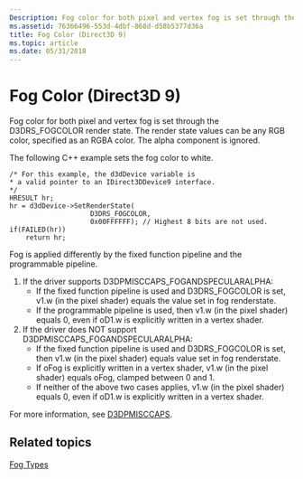 ```yaml
---
Description: Fog color for both pixel and vertex fog is set through the D3DRS\_FOGCOLOR render state. The render state values can be any RGB color, specified as an RGBA color. The alpha component is ignored.
ms.assetid: 76366496-553d-4dbf-868d-d58b5377d36a
title: Fog Color (Direct3D 9)
ms.topic: article
ms.date: 05/31/2018
---
```


# Fog Color (Direct3D 9)

Fog color for both pixel and vertex fog is set through the D3DRS\_FOGCOLOR render state. The render state values can be any RGB color, specified as an RGBA color. The alpha component is ignored.

The following C++ example sets the fog color to white.


```
/* For this example, the d3dDevice variable is
* a valid pointer to an IDirect3DDevice9 interface.
*/
HRESULT hr;
hr = d3dDevice->SetRenderState(
                    D3DRS_FOGCOLOR,
                    0x00FFFFFF); // Highest 8 bits are not used.
if(FAILED(hr))
    return hr;
```



Fog is applied differently by the fixed function pipeline and the programmable pipeline.

1.  If the driver supports D3DPMISCCAPS\_FOGANDSPECULARALPHA:
    -   If the fixed function pipeline is used and D3DRS\_FOGCOLOR is set, v1.w (in the pixel shader) equals the value set in fog renderstate.
    -   If the programmable pipeline is used, then v1.w (in the pixel shader) equals 0, even if oD1.w is explicitly written in a vertex shader.
2.  If the driver does NOT support D3DPMISCCAPS\_FOGANDSPECULARALPHA:
    -   If the fixed function pipeline is used and D3DRS\_FOGCOLOR is set, then v1.w (in the pixel shader) equals value set in fog renderstate.
    -   If oFog is explicitly written in a vertex shader, v1.w (in the pixel shader) equals oFog, clamped between 0 and 1.
    -   If neither of the above two cases applies, v1.w (in the pixel shader) equals 0, even if oD1.w is explicitly written in a vertex shader.

For more information, see [D3DPMISCCAPS](d3dpmisccaps.md).

## Related topics

<dl> <dt>

[Fog Types](fog-types.md)
</dt> </dl>

 

 



